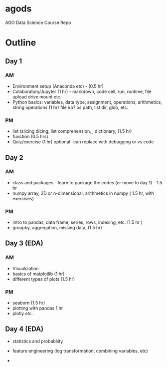 # agods
AGO Data Science Course Repo

# Outline 

## Day 1
### AM 
- Environment setup (Anaconda etc) - (0.5 hr) 
- Colaboratory/Jupyter (1 hr) - markdown, code cell, run, runtime, file upload drive mount etc.
- Python basics:  variables, data type, assignment, operations, arithmetics, string operations  (1 hr) 
file i/o? os path, list dir, glob, etc.

### PM 
- list (slicing dicing, list comprehension, , dictionary, (1.5 hr)
- function (0.5 hrs) 
- Quiz/exercise (1 hr) optional -can replace with debugging or vs code 

## Day 2
### AM 
- class and packages - learn to package the codes  (or move to day 1) - 1.5 hr 
- numpy array, 2D or n-dimensional, arithmetics in numpy ( 1.5 hr, with exercises)
### PM 
- intro to pandas, data frame, series, rows, indexing, etc.  (1.5 hr ) 
- groupby, aggregation, missing data,  (1.5 hr)

## Day 3 (EDA)
### AM 
 - Visualization 
  - basics of matplotlib (1 hr) 
  - different types of plots (1.5 hr)

### PM 
  - seaborn (1.5 hr) 
  - plotting with pandas 1 hr
  - plotly etc. 
  
## Day 4 (EDA) 
  - statistics and probabliity 
  - feature engineering (log transformation, combining variables, etc) 
  


- 

